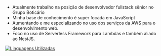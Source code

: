 * Atualmente trabalho na posição de desenvolvedor fullstack sênior no Grupo Boticário
* Minha base de conhecimento é super focada em JavaScript
* Aumentando e me especializando no uso dos serviços da AWS para o desenvolvimento web.
* Foco no uso de Serverless Framework para Lambdas e também aliado ao NestJS.

[![Linguagens Utilizadas](https://github-readme-stats.vercel.app/api/top-langs/?username=anuraghazra)](https://github.com/anuraghazra/github-readme-stats)

<i class="devicon-javascript-plain colored"></i> <i class="devicon-typescript-plain colored"></i>
<i class="devicon-nestjs-original colored"></i> <i class="devicon-react-original colored"></i>
          
          
